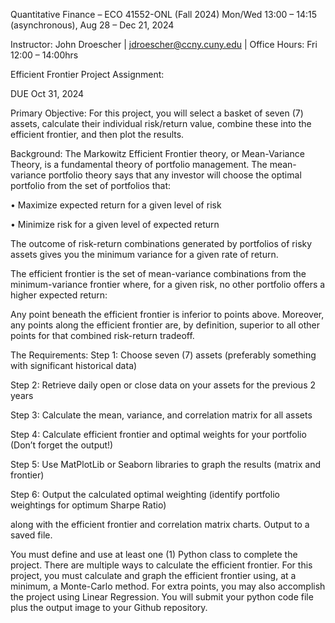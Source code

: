 Quantitative Finance – ECO 41552-ONL (Fall 2024)
Mon/Wed 13:00 – 14:15 (asynchronous), Aug 28 – Dec 21, 2024

Instructor: John Droescher | jdroescher@ccny.cuny.edu | Office Hours: Fri 12:00 – 14:00hrs

Efficient Frontier Project Assignment:

DUE Oct 31, 2024

Primary Objective: For this project, you will select a basket of seven (7) assets, calculate their individual
risk/return value, combine these into the efficient frontier, and then plot the results.

Background: The Markowitz Efficient Frontier theory, or Mean-Variance Theory, is a fundamental theory of
portfolio management. The mean-variance portfolio theory says that any investor will choose the optimal portfolio
from the set of portfolios that:

• Maximize expected return for a given level of risk

• Minimize risk for a given level of expected return

The outcome of risk-return combinations generated by portfolios of risky assets gives you the minimum variance for
a given rate of return.

The efficient frontier is the set of mean-variance combinations from the minimum-variance frontier where, for a
given risk, no other portfolio offers a higher expected return:

Any point beneath the efficient frontier is inferior to points above. Moreover, any points along the efficient frontier
are, by definition, superior to all other points for that combined risk-return tradeoff.

The Requirements:
Step 1: Choose seven (7) assets (preferably something with significant historical data)

Step 2: Retrieve daily open or close data on your assets for the previous 2 years

Step 3: Calculate the mean, variance, and correlation matrix for all assets

Step 4: Calculate efficient frontier and optimal weights for your portfolio (Don’t forget the output!)

Step 5: Use MatPlotLib or Seaborn libraries to graph the results (matrix and frontier)

Step 6: Output the calculated optimal weighting (identify portfolio weightings for optimum Sharpe Ratio)

along with the efficient frontier and correlation matrix charts. Output to a saved file.

You must define and use at least one (1) Python class to complete the project. There are multiple ways to calculate
the efficient frontier. For this project, you must calculate and graph the efficient frontier using, at a minimum, a
Monte-Carlo method. For extra points, you may also accomplish the project using Linear Regression. You will
submit your python code file plus the output image to your Github repository.
